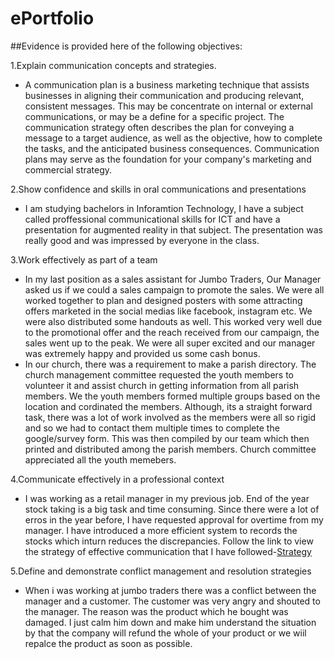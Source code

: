 # ePortfolio

##Evidence is provided here of the following objectives:

1.Explain communication concepts and strategies.
- A communication plan is a business marketing technique that assists businesses in aligning their communication and producing relevant, consistent messages. This  may be concentrate on internal or external communications, or may be a define for a specific project. The communication strategy often describes the plan for conveying a message to a target audience, as well as the objective, how to complete the tasks, and the anticipated business consequences. Communication plans may serve as the foundation for your company's marketing and commercial strategy.

2.Show confidence and skills in oral communications and presentations
 - I am studying bachelors in Inforamtion Technology, I have a subject called proffessional communicational skills for ICT and  have a presentation for augmented reality in that subject. The presentation was really good and was impressed by everyone in the class.

3.Work effectively as part of a team
- In my last position as a sales assistant for Jumbo Traders, Our Manager asked us if we could a sales campaign to promote the sales. We were all worked together to plan and designed posters with some attracting offers marketed in the social medias like facebook, instagram etc. We were also distributed some handouts as well. This worked very well due to the promotional offer and the reach received from our campaign, the sales went up to the peak. We were all super excited and our manager was extremely happy and provided us some cash bonus. 
- In our church, there was a requirement to make a parish directory. The church management committee requested the youth members to volunteer it and assist church in getting information from all parish members. We the youth members formed multiple groups based on the location and cordinated the members. Although, its a straight forward task, there was a lot of work involved as the members were all so rigid and so we had to contact them multiple times to complete the google/survey form. This was then compiled by our team which then printed and distributed among the parish members. Church committee appreciated all the youth memebers.


4.Communicate effectively in a professional context
- I was working as a retail manager in my previous job. End of the year stock taking is a big task and time consuming. Since there were a lot of erros in the year before, I have requested approval for overtime from my manager. I have introduced a more efficient system to records the stocks which inturn reduces the discrepancies. Follow the link to view the strategy of effective communication that I have followed-[Strategy](https://github.com/Johanjose7383/ePortfolio/wiki)



5.Define and demonstrate conflict management and resolution strategies
- When i was working at jumbo traders there was a conflict between the manager and a customer. The customer was very angry and shouted to the manager. The reason was the product which he bought was damaged. I just calm him down and make him understand the situation by that the company will refund the whole of your product or we wiil repalce the product as soon as possible. 
